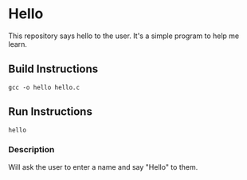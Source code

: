 # Hello

This repository says hello to the user. It's a simple program to help me learn.

## Build Instructions

```
gcc -o hello hello.c
```

## Run Instructions

```
hello
```

### Description

Will ask the user to enter a name and say "Hello" to them.
